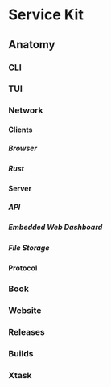 # Service Kit

## Anatomy

### CLI

### TUI

### Network

#### Clients

##### Browser

##### Rust

#### Server

##### API

##### Embedded Web Dashboard

##### File Storage

#### Protocol

### Book

### Website

### Releases

### Builds

### Xtask

